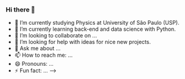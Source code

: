 ### Hi there 👋

- 🔭 I’m currently studying Physics at University of São Paulo (USP).
- 🌱 I’m currently learning back-end and data science with Python.
- 👯 I’m looking to collaborate on ...
- 🤔 I’m looking for help with ideas for nice new projects.
- 💬 Ask me about ...
- 📫 How to reach me: ...
- 😄 Pronouns: ...
- ⚡ Fun fact: ...
-->
